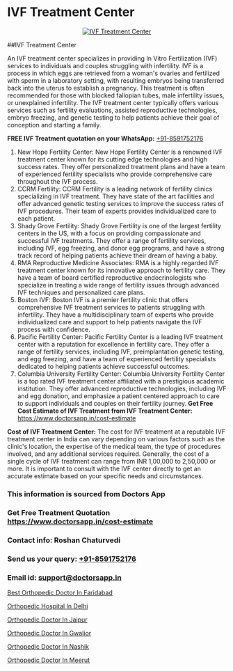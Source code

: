 # IVF Treatment Center

<p align="center">
  <a href="https://doctorsapp.in/treatment/ivf-treatment">
    <img src="https://doctorsapp.co.in/uploads/treatment_image/ICSI.jpg" alt="IVF Treatment Center">
  </a>
</p>
##IVF Treatment Center

An IVF treatment center specializes in providing In Vitro Fertilization (IVF) services to individuals and couples struggling with infertility. IVF is a process in which eggs are retrieved from a woman's ovaries and fertilized with sperm in a laboratory setting, with resulting embryos being transferred back into the uterus to establish a pregnancy. This treatment is often recommended for those with blocked fallopian tubes, male infertility issues, or unexplained infertility. The IVF treatment center typically offers various services such as fertility evaluations, assisted reproductive technologies, embryo freezing, and genetic testing to help patients achieve their goal of conception and starting a family.

**FREE IVF Treatment quotation on your WhatsApp:**  [+91-8591752176](https://api.whatsapp.com/send?phone=8591752176)

1) New Hope Fertility Center: New Hope Fertility Center is a renowned IVF treatment center known for its cutting edge technologies and high success rates. They offer personalized treatment plans and have a team of experienced fertility specialists who provide comprehensive care throughout the IVF process.
2) CCRM Fertility: CCRM Fertility is a leading network of fertility clinics specializing in IVF treatment. They have state of the art facilities and offer advanced genetic testing services to improve the success rates of IVF procedures. Their team of experts provides individualized care to each patient.
3) Shady Grove Fertility: Shady Grove Fertility is one of the largest fertility centers in the US, with a focus on providing compassionate and successful IVF treatments. They offer a range of fertility services, including IVF, egg freezing, and donor egg programs, and have a strong track record of helping patients achieve their dream of having a baby.
4) RMA   Reproductive Medicine Associates: RMA is a highly regarded IVF treatment center known for its innovative approach to fertility care. They have a team of board certified reproductive endocrinologists who specialize in treating a wide range of fertility issues through advanced IVF techniques and personalized care plans.
5) Boston IVF: Boston IVF is a premier fertility clinic that offers comprehensive IVF treatment services to patients struggling with infertility. They have a multidisciplinary team of experts who provide individualized care and support to help patients navigate the IVF process with confidence.
6) Pacific Fertility Center: Pacific Fertility Center is a leading IVF treatment center with a reputation for excellence in fertility care. They offer a range of fertility services, including IVF, preimplantation genetic testing, and egg freezing, and have a team of experienced fertility specialists dedicated to helping patients achieve successful outcomes.
7) Columbia University Fertility Center: Columbia University Fertility Center is a top rated IVF treatment center affiliated with a prestigious academic institution. They offer advanced reproductive technologies, including IVF and egg donation, and emphasize a patient centered approach to care to support individuals and couples on their fertility journey.
**Get Free Cost Estimate of IVF Treatment from IVF Treatment Center:** https://www.doctorsapp.in/cost-estimate

**Cost of IVF Treatment Center:**
The cost for IVF treatment at a reputable IVF treatment center in India can vary depending on various factors such as the clinic's location, the expertise of the medical team, the type of procedures involved, and any additional services required. Generally, the cost of a single cycle of IVF treatment can range from INR 1,00,000 to 2,50,000 or more. It is important to consult with the IVF center directly to get an accurate estimate based on your specific needs and circumstances.

### This information is sourced from Doctors App 
### Get Free Treatment Quotation https://www.doctorsapp.in/cost-estimate
### Contact info: Roshan Chaturvedi 
### Send us your query: [+91-8591752176](https://api.whatsapp.com/send?phone=8591752176) 
### Email id: support@doctorsapp.in

[Best Orthopedic Doctor In Faridabad](https://www.linkedin.com/pulse/best-orthopedic-doctor-faridabad-knee-replacement-treatment-vl7ke?trackingId=L%2B%2BBe%2BQMjQcs9j0jgcZYEA%3D%3D&lipi=urn%3Ali%3Apage%3Ad_flagship3_company_admin%3BII%2FSNcWiSiigR90SV5cfEQ%3D%3D)

[Orthopedic Hospital In Delhi](https://www.linkedin.com/pulse/best-orthopedic-surgeon-delhi-doctorsapp-chittagong-74wee?trackingId=NJ%2Fl3Tt0YI20Gc0FX374Uw%3D%3D&lipi=urn%3Ali%3Apage%3Ad_flagship3_company_admin%3BUjs5mcUZR9ewYOKOFkpg2w%3D%3D)

[Orthopedic Doctor In Jaipur](https://medium.com/@vimalrana22/orthopedic-doctor-in-jaipur-cab5aa22cd63)

[Orthopedic Doctor In Gwalior](https://medium.com/@vimalrana22/orthopedic-doctor-in-gwalior-db56315fa585)

[Orthopedic Doctor In Nashik](https://doctors-apps.github.io/doctorsapp/orthopedic-doctor-in-nashik)

[Orthopedic Doctor In Meerut](https://doctors-apps.github.io/doctorsapp/orthopedic-doctor-in-meerut)


